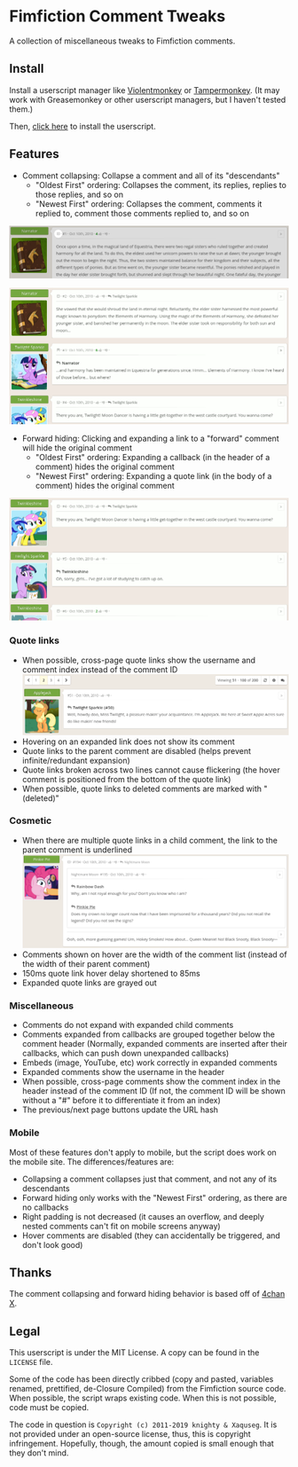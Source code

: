 # Fimfiction Comment Tweaks

A collection of miscellaneous tweaks to Fimfiction comments.

## Install

Install a userscript manager like [Violentmonkey](https://violentmonkey.github.io/get-it/) or [Tampermonkey](https://www.tampermonkey.net/). (It may work with Greasemonkey or other userscript managers, but I haven't tested them.)

Then, [click here](https://github.com/PluieElectrique/fimfic-comment-tweaks/raw/master/comment-tweaks.user.js) to install the userscript.

## Features

* Comment collapsing: Collapse a comment and all of its "descendants"
    * "Oldest First" ordering: Collapses the comment, its replies, replies to those replies, and so on
    * "Newest First" ordering: Collapses the comment, comments it replied to, comment those comments replied to, and so on

![Comment collapse button in the header of a comment.](https://github.com/PluieElectrique/fimfic-comment-tweaks/raw/master/screenshots/comment-collapse-button.png)

![Animation of a comment and descendant collapsing.](https://github.com/PluieElectrique/fimfic-comment-tweaks/raw/master/screenshots/comment-collapsing.gif)

* Forward hiding: Clicking and expanding a link to a "forward" comment will hide the original comment
    * "Oldest First" ordering: Expanding a callback (in the header of a comment) hides the original comment
    * "Newest First" ordering: Expanding a quote link (in the body of a comment) hides the original comment

![Animation of forward hiding.](https://github.com/PluieElectrique/fimfic-comment-tweaks/raw/master/screenshots/forward-hiding.gif)

### Quote links

* When possible, cross-page quote links show the username and comment index instead of the comment ID
![Cross-page quote link showing the username and comment index.](https://github.com/PluieElectrique/fimfic-comment-tweaks/raw/master/screenshots/cross-page-quote-link.png)
* Hovering on an expanded link does not show its comment
* Quote links to the parent comment are disabled (helps prevent infinite/redundant expansion)
* Quote links broken across two lines cannot cause flickering (the hover comment is positioned from the bottom of the quote link)
* When possible, quote links to deleted comments are marked with "(deleted)"

### Cosmetic

* When there are multiple quote links in a child comment, the link to the parent comment is underlined
![Underlined parent link in an expanded child comment with multiple quote links.](https://github.com/PluieElectrique/fimfic-comment-tweaks/raw/master/screenshots/parent-link-highlight.png)
* Comments shown on hover are the width of the comment list (instead of the width of their parent comment)
* 150ms quote link hover delay shortened to 85ms
* Expanded quote links are grayed out

### Miscellaneous

* Comments do not expand with expanded child comments
* Comments expanded from callbacks are grouped together below the comment header (Normally, expanded comments are inserted after their callbacks, which can push down unexpanded callbacks)
* Embeds (image, YouTube, etc) work correctly in expanded comments
* Expanded comments show the username in the header
* When possible, cross-page comments show the comment index in the header instead of the comment ID (If not, the comment ID will be shown without a "#" before it to differentiate it from an index)
* The previous/next page buttons update the URL hash

### Mobile

Most of these features don't apply to mobile, but the script does work on the mobile site. The differences/features are:

* Collapsing a comment collapses just that comment, and not any of its descendants
* Forward hiding only works with the "Newest First" ordering, as there are no callbacks
* Right padding is not decreased (it causes an overflow, and deeply nested comments can't fit on mobile screens anyway)
* Hover comments are disabled (they can accidentally be triggered, and don't look good)

## Thanks

The comment collapsing and forward hiding behavior is based off of [4chan X](https://www.4chan-x.net/).

## Legal

This userscript is under the MIT License. A copy can be found in the `LICENSE` file.

Some of the code has been directly cribbed (copy and pasted, variables renamed, prettified, de-Closure Compiled) from the Fimfiction source code. When possible, the script wraps existing code. When this is not possible, code must be copied.

The code in question is `Copyright (c) 2011-2019 knighty & Xaquseg`. It is not provided under an open-source license, thus, this is copyright infringement. Hopefully, though, the amount copied is small enough that they don't mind.
